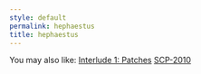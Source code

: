 ```yaml
---
style: default
permalink: hephaestus
title: hephaestus
---
```

You may also like:
[Interlude 1: Patches](http://scp-wiki.net/classicalinterlude)
[SCP-2010](http://scp-wiki.net/scp-2010)